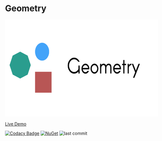 # Geometry

<p align="center">
  <img width="640" height="320" src="https://raw.githubusercontent.com/Aptacode/Geometry/Production/Resources/Images/Banner.jpg">
</p>

[Live Demo](https://aptacode.github.io/Geometry/)


[![Codacy Badge](https://app.codacy.com/project/badge/Grade/3c10562f384140f1bdac7c6e0a386860)](https://www.codacy.com/gh/Aptacode/Geometry/dashboard?utm_source=github.com&amp;utm_medium=referral&amp;utm_content=Aptacode/Geometry&amp;utm_campaign=Badge_Grade)
[![NuGet](https://img.shields.io/nuget/v/Aptacode.Geometry.svg?style=flat)](https://www.nuget.org/packages/Aptacode.Geometry/)
![last commit](https://img.shields.io/github/last-commit/Aptacode/Geometry?style=flat-square&cacheSeconds=86000)
